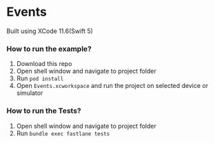 # Events

Built using XCode 11.6(Swift 5)

### How to run the example?

1. Download this repo
1. Open shell window and navigate to project folder
1. Run `pod install`
1. Open `Events.xcworkspace` and run the project on selected device or simulator

### How to run the Tests?
1. Open shell window and navigate to project folder
1. Run `bundle exec fastlane tests`
